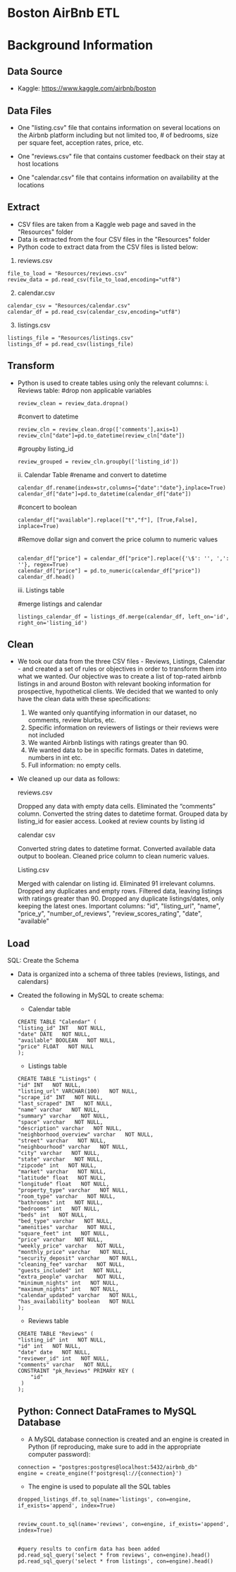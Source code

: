 # Boston AirBnb ETL


# Background Information


## Data Source
- Kaggle: https://www.kaggle.com/airbnb/boston

## Data Files
- One "listing.csv" file that contains information on several locations on the Airbnb platform including but not limited too, # of bedrooms, size per square feet, acception rates, price, etc. 

- One "reviews.csv" file that contains customer feedback on their stay at host locations

- One "calendar.csv" file that contains information on availability at the locations


## Extract
- CSV files are taken from a Kaggle web page and saved in the "Resources" folder
- Data is extracted from the four CSV files in the "Resources" folder
- Python code to extract data from the CSV files is listed below:

1. reviews.csv
```
file_to_load = "Resources/reviews.csv"
review_data = pd.read_csv(file_to_load,encoding="utf8")
```
2. calendar.csv
```
calendar_csv = "Resources/calendar.csv"
calendar_df = pd.read_csv(calendar_csv,encoding="utf8")
```
3. listings.csv
```
listings_file = "Resources/listings.csv"
listings_df = pd.read_csv(listings_file)
```

## Transform
- Python is used to create tables using only the relevant columns:
  i. Reviews table:
  #drop non applicable variables
  ```
  review_clean = review_data.dropna()
  ```
  #convert to datetime
  ```
  review_cln = review_clean.drop(['comments'],axis=1)
  review_cln["date"]=pd.to_datetime(review_cln["date"])
  ```
  #groupby listing_id
  ```
  review_grouped = review_cln.groupby(['listing_id'])
  ```

  ii. Calendar Table
  #rename and convert to datetime
  ```
  calendar_df.rename(index=str,columns={"date":"date"},inplace=True)
  calendar_df["date"]=pd.to_datetime(calendar_df["date"])
  ```
  #concert to boolean
  ```
  calendar_df["available"].replace(["t","f"], [True,False], inplace=True)
  ```
  #Remove dollar sign and convert the price column to numeric values
  ```

  calendar_df["price"] = calendar_df["price"].replace({'\$': '', ',': ''}, regex=True)
  calendar_df["price"] = pd.to_numeric(calendar_df["price"])
  calendar_df.head()
  ```

  iii. Listings table
  
  #merge listings and calendar
  ```
  listings_calendar_df = listings_df.merge(calendar_df, left_on='id', right_on='listing_id')
  ```



## Clean
- We took our data from the three CSV files - Reviews, Listings, Calendar - and created a set of rules or objectives in order to transform them into what we wanted.
Our objective was to create a list of top-rated airbnb listings in and around Boston with relevant booking information for prospective, hypothetical clients. We decided that we wanted to only have the clean data with these specifications:

  1. We wanted only quantifying information in our dataset, no comments, review blurbs, etc.
  2. Specific information on reviewers of listings or their reviews were not included
  3. We wanted Airbnb listings with ratings greater than 90.
  4. We wanted data to be in specific formats. Dates in datetime, numbers in int etc.
  5. Full information: no empty cells.

- We cleaned up our data as follows:

  reviews.csv

  Dropped any data with empty data cells. Eliminated the “comments” column. Converted the string dates to datetime format. Grouped data by listing_id for easier access. Looked at review counts by listing id

  calendar csv

  Converted string dates to datetime format. Converted available data output to boolean. Cleaned price column to clean numeric values.

  Listing.csv

  Merged with calendar on listing id. Eliminated 91 irrelevant columns. Dropped any duplicates and empty rows. Filtered data, leaving listings with ratings greater than 90. Dropped any duplicate listings/dates, only keeping the latest ones. Important columns: "id", "listing_url", "name", "price_y", "number_of_reviews", "review_scores_rating", "date", "available"
  

   


## Load

SQL: Create the Schema
- Data is organized into a schema of three tables (reviews, listings, and calendars)
- Created the following in MySQL to create schema:
    -  Calendar table
    ```
    CREATE TABLE "Calendar" (
    "listing_id" INT   NOT NULL,
    "date" DATE   NOT NULL,
    "available" BOOLEAN   NOT NULL,
    "price" FLOAT   NOT NULL
    );
    ```
    
    - Listings table
    ```
    CREATE TABLE "Listings" (
    "id" INT   NOT NULL,
    "listing_url" VARCHAR(100)   NOT NULL,
    "scrape_id" INT   NOT NULL,
    "last_scraped" INT   NOT NULL,
    "name" varchar   NOT NULL,
    "summary" varchar   NOT NULL,
    "space" varchar   NOT NULL,
    "description" varchar   NOT NULL,
    "neighborhood_overview" varchar   NOT NULL,
    "street" varchar   NOT NULL,
    "neighbourhood" varchar   NOT NULL,
    "city" varchar   NOT NULL,
    "state" varchar   NOT NULL,
    "zipcode" int   NOT NULL,
    "market" varchar   NOT NULL,
    "latitude" float   NOT NULL,
    "longitude" float   NOT NULL,
    "property_type" varchar   NOT NULL,
    "room_type" varchar   NOT NULL,
    "bathrooms" int   NOT NULL,
    "bedrooms" int   NOT NULL,
    "beds" int   NOT NULL,
    "bed_type" varchar   NOT NULL,
    "amenities" varchar   NOT NULL,
    "square_feet" int   NOT NULL,
    "price" varchar   NOT NULL,
    "weekly_price" varchar   NOT NULL,
    "monthly_price" varchar   NOT NULL,
    "security_deposit" varchar   NOT NULL,
    "cleaning_fee" varchar   NOT NULL,
    "guests_included" int   NOT NULL,
    "extra_people" varchar   NOT NULL,
    "minimum_nights" int   NOT NULL,
    "maximum_nights" int   NOT NULL,
    "calendar_updated" varchar   NOT NULL,
    "has_availability" boolean   NOT NULL
    );
    ```
    
    - Reviews table
    ```
    CREATE TABLE "Reviews" (
    "listing_id" int   NOT NULL,
    "id" int   NOT NULL,
    "date" date   NOT NULL,
    "reviewer_id" int   NOT NULL,
    "comments" varchar   NOT NULL,
    CONSTRAINT "pk_Reviews" PRIMARY KEY (
        "id"
     )
    );
    ```
    
  ## Python: Connect DataFrames to MySQL Database
  - A MySQL database connection is created and an engine is created in Python (if reproducing, make sure to add in the appropriate computer password):
  ``` 
  connection = "postgres:postgres@localhost:5432/airbnb_db"
  engine = create_engine(f'postgresql://{connection}')
  ```
  
  - The engine is used to populate all the SQL tables
  ```
  dropped_listings_df.to_sql(name='listings', con=engine, if_exists='append', index=True)
  
  
  review_count.to_sql(name='reviews', con=engine, if_exists='append', index=True)
  
  
  #query results to confirm data has been added
  pd.read_sql_query('select * from reviews', con=engine).head()
  pd.read_sql_query('select * from listings', con=engine).head()
  ```
  
  
  

